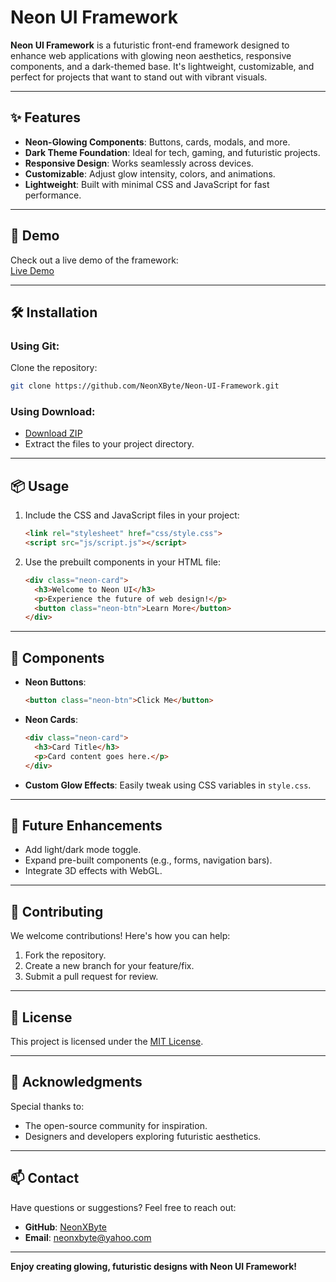 
# Neon UI Framework

**Neon UI Framework** is a futuristic front-end framework designed to enhance web applications with glowing neon aesthetics, responsive components, and a dark-themed base. It's lightweight, customizable, and perfect for projects that want to stand out with vibrant visuals.

---

## ✨ Features

- **Neon-Glowing Components**: Buttons, cards, modals, and more.
- **Dark Theme Foundation**: Ideal for tech, gaming, and futuristic projects.
- **Responsive Design**: Works seamlessly across devices.
- **Customizable**: Adjust glow intensity, colors, and animations.
- **Lightweight**: Built with minimal CSS and JavaScript for fast performance.

---

## 🌌 Demo

Check out a live demo of the framework:  
[Live Demo](https://NeonXByte.github.io/Neon-UI-Framework/)

---

## 🛠 Installation

### Using Git:
Clone the repository:
```bash
git clone https://github.com/NeonXByte/Neon-UI-Framework.git
```

### Using Download:
- [Download ZIP](https://github.com/NeonXByte/Neon-UI-Framework/archive/main.zip)
- Extract the files to your project directory.

---

## 📦 Usage

1. Include the CSS and JavaScript files in your project:
   ```html
   <link rel="stylesheet" href="css/style.css">
   <script src="js/script.js"></script>
   ```

2. Use the prebuilt components in your HTML file:
   ```html
   <div class="neon-card">
     <h3>Welcome to Neon UI</h3>
     <p>Experience the future of web design!</p>
     <button class="neon-btn">Learn More</button>
   </div>
   ```

---

## 🎨 Components

- **Neon Buttons**:  
  ```html
  <button class="neon-btn">Click Me</button>
  ```

- **Neon Cards**:  
  ```html
  <div class="neon-card">
    <h3>Card Title</h3>
    <p>Card content goes here.</p>
  </div>
  ```

- **Custom Glow Effects**: Easily tweak using CSS variables in `style.css`.

---

## 🎯 Future Enhancements

- Add light/dark mode toggle.
- Expand pre-built components (e.g., forms, navigation bars).
- Integrate 3D effects with WebGL.

---

## 🤝 Contributing

We welcome contributions! Here's how you can help:
1. Fork the repository.
2. Create a new branch for your feature/fix.
3. Submit a pull request for review.

---

## 📄 License

This project is licensed under the [MIT License](LICENSE).

---

## 🌟 Acknowledgments

Special thanks to:
- The open-source community for inspiration.
- Designers and developers exploring futuristic aesthetics.

---

## 📫 Contact

Have questions or suggestions? Feel free to reach out:  
- **GitHub**: [NeonXByte](https://github.com/NeonXByte)  
- **Email**: [neonxbyte@yahoo.com](mailto:neonxbyte@yahoo.com)

---

**Enjoy creating glowing, futuristic designs with Neon UI Framework!**
